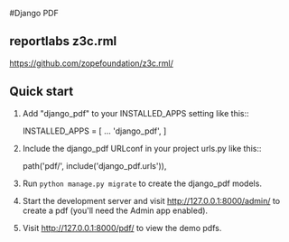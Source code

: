 #Django PDF
## reportlabs z3c.rml

https://github.com/zopefoundation/z3c.rml/

## Quick start

1. Add "django_pdf" to your INSTALLED_APPS setting like this::

    INSTALLED_APPS = [
        ...
        'django_pdf',
    ]

2. Include the django_pdf URLconf in your project urls.py like this::

    path('pdf/', include('django_pdf.urls')),

3. Run `python manage.py migrate` to create the django_pdf models.

4. Start the development server and visit http://127.0.0.1:8000/admin/
   to create a pdf (you'll need the Admin app enabled).

5. Visit http://127.0.0.1:8000/pdf/ to view the demo pdfs.
